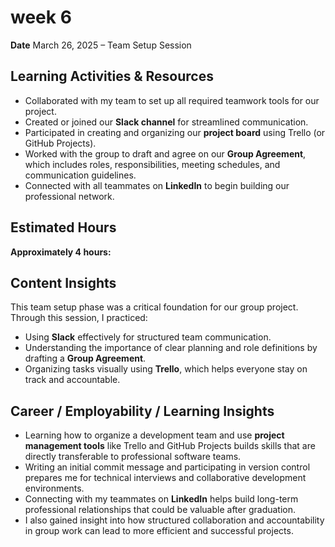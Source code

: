 # week 6
**Date** March 26, 2025 – Team Setup Session

## Learning Activities & Resources

- Collaborated with my team to set up all required teamwork tools for our project.
- Created or joined our **Slack channel** for streamlined communication.
- Participated in creating and organizing our **project board** using Trello (or GitHub Projects).
- Worked with the group to draft and agree on our **Group Agreement**, which includes roles, responsibilities, meeting schedules, and communication guidelines.
- Connected with all teammates on **LinkedIn** to begin building our professional network.

## Estimated Hours
**Approximately 4 hours:**

## Content Insights
This team setup phase was a critical foundation for our group project. Through this session, I practiced:

- Using **Slack** effectively for structured team communication.
- Understanding the importance of clear planning and role definitions by drafting a **Group Agreement**.
- Organizing tasks visually using **Trello**, which helps everyone stay on track and accountable.

## Career / Employability / Learning Insights
- Learning how to organize a development team and use **project management tools** like Trello and GitHub Projects builds skills that are directly transferable to professional software teams.
- Writing an initial commit message and participating in version control prepares me for technical interviews and collaborative development environments.
- Connecting with my teammates on **LinkedIn** helps build long-term professional relationships that could be valuable after graduation.
- I also gained insight into how structured collaboration and accountability in group work can lead to more efficient and successful projects.